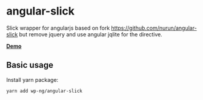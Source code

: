 # angular-slick

Slick wrapper for angularjs based on fork https://github.com/nurun/angular-slick but remove jquery and use angular jqlite for the directive.

**[Demo][]**

Basic usage
---------------
Install yarn package:
```bash
yarn add wp-ng/angular-slick
```

[Demo]: https://wp-ng.github.io/angular-slick/demo/
